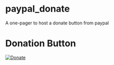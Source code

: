 # paypal_donate
A one-pager to host a donate button from paypal

# Donation Button

[![Donate](https://img.shields.io/badge/Donate-PayPal-green.svg)](https://www.paypal.com/cgi-bin/webscr?cmd=_s-xclick&hosted_button_id=4XJC3BTYJ8ALG)
